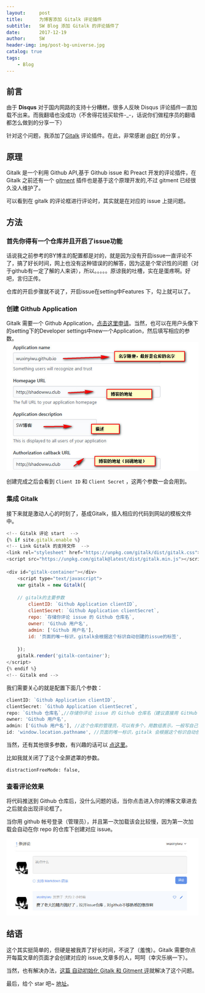 ```yaml
---
layout:     post
title:      为博客添加 Gitalk 评论插件
subtitle:   SW Blog 添加 Gitalk 的评论插件了
date:       2017-12-19
author:     SW
header-img: img/post-bg-universe.jpg
catalog: true
tags:
    - Blog
---
```

## 前言

由于 **Disqus** 对于国内网路的支持十分糟糕，很多人反映 Disqus 评论插件一直加载不出来。而我翻墙也没成功（不舍得花钱买软件-_-，话说你们做程序员的翻墙都怎么做到的分享一下）

针对这个问题，我添加了[Gitalk](https://github.com/gitalk/gitalk) 评论插件。在此，非常感谢 [@BY](https://giubaiying.top) 的分享 。


## 原理

Gitalk 是一个利用 Github API,基于 Github issue 和 Preact 开发的评论插件，在 Gitalk 之前还有一个 [gitment](https://github.com/imsun/gitment) 插件也是基于这个原理开发的,不过 gitment 已经很久没人维护了。

可以看到在 gitalk 的评论框进行评论时，其实就是在对应的 issue 上提问题。

## 方法

### 首先你得有一个仓库并且开启了issue功能

话说我之前参考的BY博主的配置都是对的，就是因为没有开启issue一直评论不了，搞了好长时间，网上也没有这种错误的的解答，因为这是个常识性的问题（对于github有一定了解的人来讲），所以。。。。。原谅我的吐槽，实在是蛋疼啊。好吧，言归正传。

仓库的开启步骤就不说了，开启issue在setting中Features 下，勾上就可以了。

### 创建 Github Application

Gitalk 需要一个 Github Application，[点击这里申请](https://github.com/settings/applications/new)。当然，也可以在用户头像下的setting下的Developer settings中new一个Application，然后填写相应的参数。
![gittalk](/posts_images/2018-01-17_new_gitalk.jpg)

创建完成之后会看到 `Client ID` 和 `Client Secret` ，这两个参数一会会用到。

### 集成 Gitalk

接下来就是激动人心的时刻了，基成Gitalk，插入相应的代码到网站的模板文件中。

```js
<!-- Gitalk 评论 start  -->
{% if site.gitalk.enable %}
<!-- Link Gitalk 的支持文件  -->
<link rel="stylesheet" href="https://unpkg.com/gitalk/dist/gitalk.css">
<script src="https://unpkg.com/gitalk@latest/dist/gitalk.min.js"></script>

<div id="gitalk-container"></div>
    <script type="text/javascript">
    var gitalk = new Gitalk({

    // gitalk的主要参数
		clientID: `Github Application clientID`,
		clientSecret: `Github Application clientSecret`,
		repo: `存储你评论 issue 的 Github 仓库名`,
		owner: 'Github 用户名',
		admin: ['Github 用户名'],
		id: '页面的唯一标识，gitalk会根据这个标识自动创建的issue的标签',
    
    });
    gitalk.render('gitalk-container');
</script>
{% endif %}
<!-- Gitalk end -->
```
我们需要关心的就是配置下面几个参数：

```js
clientID: `Github Application clientID`,
clientSecret: `Github Application clientSecret`,
repo: `Github 仓库名`,//存储你评论 issue 的 Github 仓库名（建议直接用 GitHub Page 的仓库名）
owner: 'Github 用户名',
admin: ['Github 用户名'], //这个仓库的管理员，可以有多个，用数组表示，一般写自己,
id: 'window.location.pathname', //页面的唯一标识，gitalk 会根据这个标识自动创建的issue的标签,我们使用页面的相对路径作为标识
```
当然，还有其他很多参数，有兴趣的话可以 [ 点这里](https://github.com/gitalk/gitalk#options)。

比如我就关闭了了这个全屏遮罩的参数。

```
distractionFreeMode: false,
```
### 查看评论效果

将代码推送到 Github 仓库后，没什么问题的话，当你点击进入你的博客文章进去之后就会出现评论框了。

当你用 github 帐号登录（管理员），并且第一次加载该会比较慢，因为第一次加载会自动在你 repo 的仓库下创建对应 issue。

![gittalk](/posts_images/2018-01-17_issue.jpg)

## 结语

这个其实挺简单的，但硬是被我弄了好长时间，不说了（羞愧）。Gitalk 需要你点开每篇文章的页面才会创建对应的 issue,文章多的人，呵呵（幸灾乐祸一下）。

当然，也有解决办法，[这篇 自动初始化 Gitalk 和 Gitment 评](https://draveness.me/git-comments-initialize)就解决了这个问题。

最后，给个 star 吧~ [地址](https://github.com/wuxinyiwu/wuxinyiwu.github.io)。